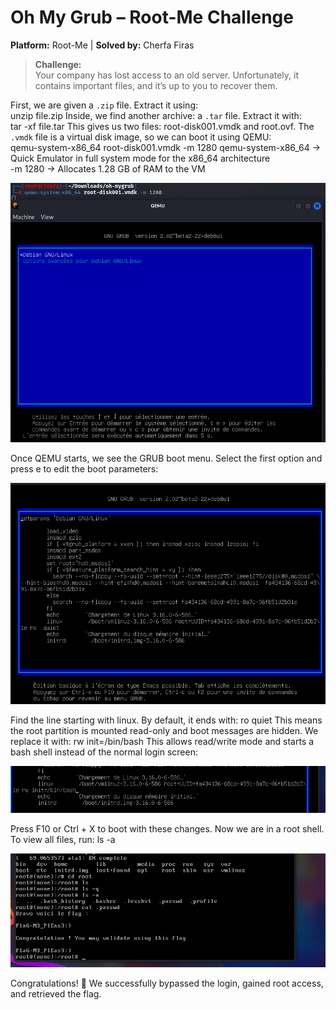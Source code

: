 # Oh My Grub – Root-Me Challenge  
**Platform:** Root-Me | **Solved by:** Cherfa Firas  

> **Challenge:**  
> Your company has lost access to an old server. Unfortunately, it contains important files, and it’s up to you to recover them.  

First, we are given a `.zip` file. Extract it using:  
unzip file.zip
Inside, we find another archive: a `.tar` file. Extract it with:  
tar -xf file.tar
This gives us two files: root-disk001.vmdk and root.ovf. The `.vmdk` file is a virtual disk image, so we can boot it using QEMU:  
qemu-system-x86_64 root-disk001.vmdk -m 1280
qemu-system-x86_64 → Quick Emulator in full system mode for the x86_64 architecture  
-m 1280 → Allocates 1.28 GB of RAM to the VM  
<p align="center"> <img src="./captures/bootingup.png" alt="GRUB starting menu" width="600"/> </p>  
Once QEMU starts, we see the GRUB boot menu. Select the first option and press e to edit the boot parameters:  
<p align="center"> <img src="./captures/changelines.png" alt="Editing boot parameters" width="600"/> </p>  
Find the line starting with linux. By default, it ends with:  
ro quiet
This means the root partition is mounted read-only and boot messages are hidden.  
We replace it with:  
rw init=/bin/bash
This allows read/write mode and starts a bash shell instead of the normal login screen:  
<p align="center"> <img src="./captures/changed.png" alt="Modified boot line" width="600"/> </p>  
Press F10 or Ctrl + X to boot with these changes.  
Now we are in a root shell. To view all files, run:  
ls -a
<p align="center"> <img src="./captures/flag.png" alt="Flag found" width="600"/> </p>  
Congratulations! 🎉 We successfully bypassed the login, gained root access, and retrieved the flag.  
